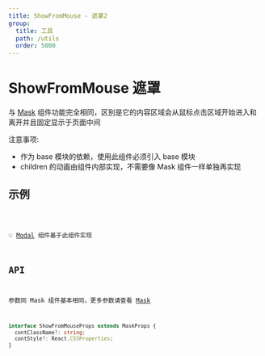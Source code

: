 ```yaml
---
title: ShowFromMouse - 遮罩2
group:
  title: 工具
  path: /utils
  order: 5000
---
```


# ShowFromMouse 遮罩

与 [Mask](/#/utils/mask) 组件功能完全相同，区别是它的内容区域会从鼠标点击区域开始进入和离开并且固定显示于页面中间

注意事项:

- 作为 base 模块的依赖，使用此组件必须引入 base 模块
- children 的动画由组件内部实现，不需要像 Mask 组件一样单独再实现

## 示例

<code src="./demo.tsx" />

💡 [Modal](/#/feedback/modal) 组件基于此组件实现

## API

参数同 Mask 组件基本相同，更多参数请查看 [Mask](/#/utils/mask)

```ts
interface ShowFromMouseProps extends MaskProps {
  contClassName?: string;
  contStyle?: React.CSSProperties;
}
```
